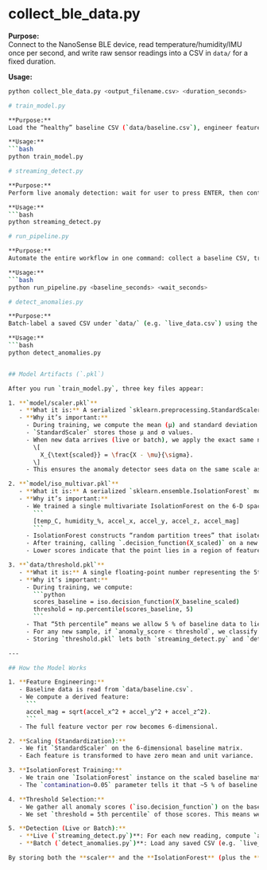 # collect_ble_data.py

**Purpose:**  
Connect to the NanoSense BLE device, read temperature/humidity/IMU once per second, and write raw sensor readings into a CSV in `data/` for a fixed duration.

**Usage:**  
```bash
python collect_ble_data.py <output_filename.csv> <duration_seconds>

# train_model.py

**Purpose:**  
Load the “healthy” baseline CSV (`data/baseline.csv`), engineer features, scale them, train a multivariate `IsolationForest` on baseline data, pick a threshold from baseline anomaly scores, and save all artifacts.

**Usage:**  
```bash
python train_model.py

# streaming_detect.py

**Purpose:**  
Perform live anomaly detection: wait for user to press ENTER, then continuously read BLE data, scale and score each reading against the saved model, print anomalies in real time, and log all readings (with anomaly flags) to `data/live_data.csv` until stopped.

**Usage:**  
```bash
python streaming_detect.py

# run_pipeline.py

**Purpose:**  
Automate the entire workflow in one command: collect a baseline CSV, train the model, wait a bit, then start live anomaly detection. No filenames need to be typed—only durations are provided.

**Usage:**  
```bash
python run_pipeline.py <baseline_seconds> <wait_seconds>

# detect_anomalies.py

**Purpose:**  
Batch‐label a saved CSV under `data/` (e.g. `live_data.csv`) using the trained artifacts. For each row, it computes multivariate anomaly labels, per-feature z-scores vs. baseline, and a `contributing_features` column that lists which feature(s) (or “multivariate”) caused the anomaly.

**Usage:**  
```bash
python detect_anomalies.py


## Model Artifacts (`.pkl`)

After you run `train_model.py`, three key files appear:

1. **`model/scaler.pkl`**  
   - **What it is:** A serialized `sklearn.preprocessing.StandardScaler` object.  
   - **Why it’s important:**  
     - During training, we compute the mean (µ) and standard deviation (σ) of each feature (temperature, humidity, accel_x, accel_y, accel_z, and accel_mag) over the baseline data.  
     - `StandardScaler` stores those µ and σ values.  
     - When new data arrives (live or batch), we apply the exact same normalization:  
       \[
         X_{\text{scaled}} = \frac{X - \mu}{\sigma}.
       \]
     - This ensures the anomaly detector sees data on the same scale as it was trained on, preventing one feature (e.g. accel_x ~ ±1 g) from dominating another (temp_C ~ 20–25 °C).

2. **`model/iso_multivar.pkl`**  
   - **What it is:** A serialized `sklearn.ensemble.IsolationForest` model trained on scaled baseline features.  
   - **Why it’s important:**  
     - We trained a single multivariate IsolationForest on the 6‐D space:  
       ```
       [temp_C, humidity_%, accel_x, accel_y, accel_z, accel_mag]
       ```  
     - IsolationForest constructs “random partition trees” that isolate outliers faster than inliers.  
     - After training, calling `.decision_function(X_scaled)` on a new point returns a continuous “anomaly score” (higher means more normal).  
     - Lower scores indicate that the point lies in a region of feature space rarely seen in the baseline, so it’s flagged as an anomaly.

3. **`data/threshold.pkl`**  
   - **What it is:** A single floating‐point number representing the 5th‐percentile of baseline anomaly scores (i.e., the cutoff below which we consider an anomaly).  
   - **Why it’s important:**  
     - During training, we compute:  
       ```python
       scores_baseline = iso.decision_function(X_baseline_scaled)
       threshold = np.percentile(scores_baseline, 5)
       ```  
     - That “5th percentile” means we allow 5 % of baseline data to lie below this cutoff (a small tolerance for natural noise).  
     - For any new sample, if `anomaly_score < threshold`, we classify it as `"anomaly"`. Otherwise, it’s `"normal"`.  
     - Storing `threshold.pkl` lets both `streaming_detect.py` and `detect_anomalies.py` apply the **same** decision boundary that was chosen during training.

---

## How the Model Works

1. **Feature Engineering:**  
   - Baseline data is read from `data/baseline.csv`.  
   - We compute a derived feature:  
     ```
     accel_mag = sqrt(accel_x^2 + accel_y^2 + accel_z^2).
     ```  
   - The full feature vector per row becomes 6‐dimensional.

2. **Scaling (Standardization):**  
   - We fit `StandardScaler` on the 6‐dimensional baseline matrix.  
   - Each feature is transformed to have zero mean and unit variance.

3. **IsolationForest Training:**  
   - We train one `IsolationForest` instance on the scaled baseline matrix. This forest learns the “shape” of normal data in 6‐D.  
   - The `contamination=0.05` parameter tells it that ~5 % of baseline points may be borderline. After training, we still compute anomaly scores on all baseline points to pick an exact threshold.

4. **Threshold Selection:**  
   - We gather all anomaly scores (`iso.decision_function`) on the baseline set.  
   - We set `threshold = 5th percentile` of those scores. This means we accept up to 5 % of baseline scores as “allowed noise,” and anything below that in future is considered a true anomaly.

5. **Detection (Live or Batch):**  
   - **Live (`streaming_detect.py`)**: For each new reading, compute `accel_mag`, scale with `scaler.pkl`, get `anomaly_score = iso_multivar.decision_function(...)`, and compare to `threshold.pkl`. If below threshold, print “ANOMALY DETECTED.” Log all readings to `data/live_data.csv`.  
   - **Batch (`detect_anomalies.py`)**: Load any saved CSV (e.g. `live_data.csv`), recompute `accel_mag`, scale via `scaler.pkl`, compute anomaly scores, label “normal”/“anomaly,” then compute per-feature z-scores vs. baseline and fill `contributing_features` (including “multivariate” fallback). Write results to `data/results/new_data_labeled.csv`.

By storing both the **scaler** and the **IsolationForest** (plus the **threshold**), we guarantee that all future data—whether streaming or saved—gets judged on the exact same scale and decision boundary that the model was trained on.


